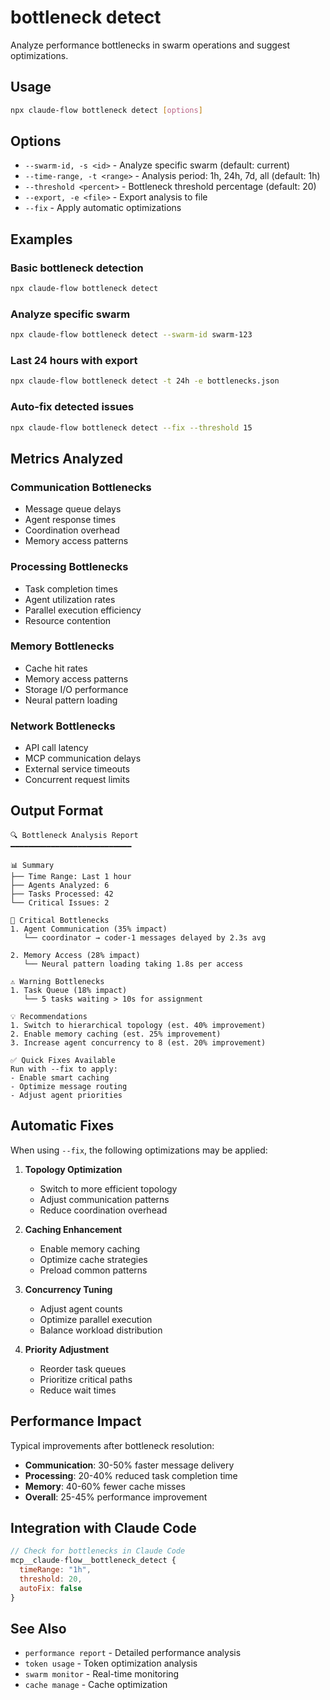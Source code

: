 # bottleneck detect

Analyze performance bottlenecks in swarm operations and suggest optimizations.

## Usage

```bash
npx claude-flow bottleneck detect [options]
```

## Options

- `--swarm-id, -s <id>` - Analyze specific swarm (default: current)
- `--time-range, -t <range>` - Analysis period: 1h, 24h, 7d, all (default: 1h)
- `--threshold <percent>` - Bottleneck threshold percentage (default: 20)
- `--export, -e <file>` - Export analysis to file
- `--fix` - Apply automatic optimizations

## Examples

### Basic bottleneck detection
```bash
npx claude-flow bottleneck detect
```

### Analyze specific swarm
```bash
npx claude-flow bottleneck detect --swarm-id swarm-123
```

### Last 24 hours with export
```bash
npx claude-flow bottleneck detect -t 24h -e bottlenecks.json
```

### Auto-fix detected issues
```bash
npx claude-flow bottleneck detect --fix --threshold 15
```

## Metrics Analyzed

### Communication Bottlenecks
- Message queue delays
- Agent response times
- Coordination overhead
- Memory access patterns

### Processing Bottlenecks
- Task completion times
- Agent utilization rates
- Parallel execution efficiency
- Resource contention

### Memory Bottlenecks
- Cache hit rates
- Memory access patterns
- Storage I/O performance
- Neural pattern loading

### Network Bottlenecks
- API call latency
- MCP communication delays
- External service timeouts
- Concurrent request limits

## Output Format

```
🔍 Bottleneck Analysis Report
━━━━━━━━━━━━━━━━━━━━━━━━━━━

📊 Summary
├── Time Range: Last 1 hour
├── Agents Analyzed: 6
├── Tasks Processed: 42
└── Critical Issues: 2

🚨 Critical Bottlenecks
1. Agent Communication (35% impact)
   └── coordinator → coder-1 messages delayed by 2.3s avg
   
2. Memory Access (28% impact)
   └── Neural pattern loading taking 1.8s per access

⚠️ Warning Bottlenecks
1. Task Queue (18% impact)
   └── 5 tasks waiting > 10s for assignment

💡 Recommendations
1. Switch to hierarchical topology (est. 40% improvement)
2. Enable memory caching (est. 25% improvement)
3. Increase agent concurrency to 8 (est. 20% improvement)

✅ Quick Fixes Available
Run with --fix to apply:
- Enable smart caching
- Optimize message routing
- Adjust agent priorities
```

## Automatic Fixes

When using `--fix`, the following optimizations may be applied:

1. **Topology Optimization**
   - Switch to more efficient topology
   - Adjust communication patterns
   - Reduce coordination overhead

2. **Caching Enhancement**
   - Enable memory caching
   - Optimize cache strategies
   - Preload common patterns

3. **Concurrency Tuning**
   - Adjust agent counts
   - Optimize parallel execution
   - Balance workload distribution

4. **Priority Adjustment**
   - Reorder task queues
   - Prioritize critical paths
   - Reduce wait times

## Performance Impact

Typical improvements after bottleneck resolution:
- **Communication**: 30-50% faster message delivery
- **Processing**: 20-40% reduced task completion time
- **Memory**: 40-60% fewer cache misses
- **Overall**: 25-45% performance improvement

## Integration with Claude Code

```javascript
// Check for bottlenecks in Claude Code
mcp__claude-flow__bottleneck_detect { 
  timeRange: "1h",
  threshold: 20,
  autoFix: false
}
```

## See Also

- `performance report` - Detailed performance analysis
- `token usage` - Token optimization analysis
- `swarm monitor` - Real-time monitoring
- `cache manage` - Cache optimization